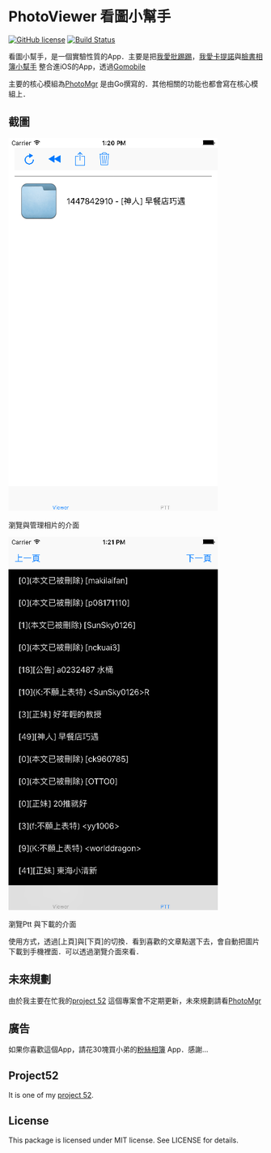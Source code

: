 PhotoViewer 看圖小幫手
======================
[![GitHub license](https://img.shields.io/badge/license-MIT-blue.svg)](https://raw.githubusercontent.com/kkdai/PhotoViewer/master/LICENSE) [![Build Status](https://travis-ci.org/kkdai/iloveptt.svg)](https://travis-ci.org/kkdai/PhotoViewer)


看圖小幫手，是一個實驗性質的App．主要是把[我愛批踢踢](https://github.com/kkdai/iloveptt)，[我愛卡提諾](https://github.com/kkdai/iloveck101)與[臉書相簿小幫手](https://github.com/kkdai/goFBPages) 整合進iOS的App，透過[Gomobile](https://godoc.org/golang.org/x/mobile/cmd/gomobile)

主要的核心模組為[PhotoMgr](https://github.com/kkdai/photomgr) 是由Go撰寫的．其他相關的功能也都會寫在核心模組上．

截圖
--------------

![](images/viewer.png)

瀏覽與管理相片的介面

![](images/ptt.png)

瀏覽Ptt 與下載的介面

使用方式，透過[上頁]與[下頁]的切換．看到喜歡的文章點選下去，會自動把圖片下載到手機裡面．可以透過瀏覽介面來看．


未來規劃
---------------

由於我主要在忙我的[project 52](https://github.com/kkdai/project52) 這個專案會不定期更新，未來規劃請看[PhotoMgr](https://github.com/kkdai/photomgr)


廣告
---------------

如果你喜歡這個App，請花30塊買小弟的[粉絲相簿](https://itunes.apple.com/tw/app/fen-si-xiang-bu/id839324997?l=zh&mt=8) App．感謝...


Project52
---------------

It is one of my [project 52](https://github.com/kkdai/project52).


License
---------------

This package is licensed under MIT license. See LICENSE for details.
